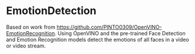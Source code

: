 # EmotionDetection
Based on work from https://github.com/PINTO0309/OpenVINO-EmotionRecognition.
Using OpenVINO and the pre-trained Face Detection and Emotion Recognition models detect the emotions of all faces in a video or video stream.
